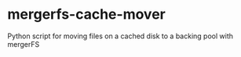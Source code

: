# mergerfs-cache-mover
Python script for moving files on a cached disk to a backing pool with mergerFS
